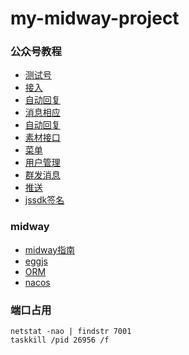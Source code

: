 # my-midway-project

[midway]: https://midwayjs.org

### 公众号教程
- [测试号](https://mp.weixin.qq.com/debug/cgi-bin/sandboxinfo?action=showinfo&t=sandbox/index)
- [接入](https://segmentfault.com/a/1190000008979327)
- [自动回复](https://segmentfault.com/a/1190000008991937)
- [消息相应](https://segmentfault.com/a/1190000009001473)
- [自动回复](https://segmentfault.com/a/1190000009009958)
- [素材接口](https://segmentfault.com/a/1190000009013097)
- [菜单](https://segmentfault.com/a/1190000009045051)
- [用户管理](https://segmentfault.com/a/1190000009063792)
- [群发消息](https://segmentfault.com/a/1190000009077668)
- [推送](https://segmentfault.com/a/1190000009093331)
- [jssdk签名](https://blog.csdn.net/qq_26003101/article/details/90732596)

### midway
- [midway指南](https://www.bookstack.cn/read/midwayjs-202006/spilt.7.5d2ca741e8ea6d97.md)
- [eggjs](https://eggjs.org/zh-cn/basics/schedule.html)
- [ORM](https://www.yuque.com/midwayjs/faas/component_orm)
- [nacos](https://nacos.io/zh-cn/)

### 端口占用
```
netstat -nao | findstr 7001
taskkill /pid 26956 /f
```
